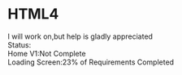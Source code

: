 # HTML4
I will work on,but help is gladly appreciated
</br >
Status:
</br >
Home V1:Not Complete
</br >
Loading Screen:23% of Requirements Completed
